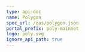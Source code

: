 ```yaml
---
type: api-doc
name: Polygon
spec_url: /oas/polygon.json
portal_prefix: poly-mainnet
logo: poly.svg
ignore_api_path: true
---
```

